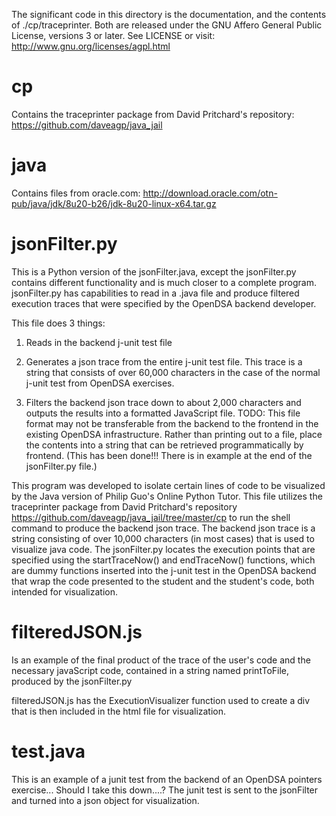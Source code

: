 The significant code in this directory is the documentation, and the 
contents of ./cp/traceprinter. Both are released under the GNU Affero 
General Public License, versions 3 or later. See LICENSE or visit:
http://www.gnu.org/licenses/agpl.html

cp
==
Contains the traceprinter package from David Pritchard's repository: 
https://github.com/daveagp/java_jail

java
====
Contains files from oracle.com: 
http://download.oracle.com/otn-pub/java/jdk/8u20-b26/jdk-8u20-linux-x64.tar.gz

jsonFilter.py
=============
This is a Python version of the jsonFilter.java, except the jsonFilter.py contains different functionality and is much closer to a complete program. jsonFilter.py has capabilities to read in a .java file and produce filtered execution traces that were specified by the OpenDSA backend developer. 

This file does 3 things: 

1. Reads in the backend j-unit test file 

2. Generates a json trace from the entire j-unit test file. This trace is a string that consists of over 60,000 characters in the case of the normal j-unit test from OpenDSA exercises. 

3. Filters the backend json trace down to about 2,000 characters and outputs the results into a formatted JavaScript file. TODO: This file format may not be transferable from the backend to the frontend in the existing OpenDSA infrastructure. Rather than printing out to a file, place the contents into a string that can be retrieved programmatically by frontend. (This has been done!!! There is in example at the end of the jsonFilter.py file.) 

This program was developed to isolate certain lines of code to be visualized by the Java version of Philip Guo's Online Python Tutor. This file utilizes the traceprinter package from David Pritchard's repository https://github.com/daveagp/java_jail/tree/master/cp to run the shell command to produce the backend json trace. The backend json trace is a string consisting of over 10,000 characters (in most cases) that is used to visualize java code. The jsonFilter.py locates the execution points that are specified using the startTraceNow() and endTraceNow() functions, which are dummy functions inserted into the j-unit test in the OpenDSA backend that wrap the code presented to the student and the student's code, both intended for visualization.   

filteredJSON.js
===============
Is an example of the final product of the trace of the user's code and the necessary javaScript code, contained in a string named printToFile, produced by the jsonFilter.py

filteredJSON.js has the ExecutionVisualizer function used to create a div that is then included in the html file for visualization. 

test.java
=========
This is an example of a junit test from the backend of an OpenDSA pointers exercise... Should I take this down....? The junit test is sent to the jsonFilter and turned into a json object for visualization.  
